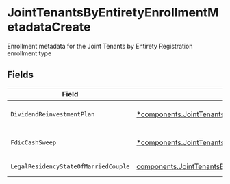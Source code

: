 # JointTenantsByEntiretyEnrollmentMetadataCreate

Enrollment metadata for the Joint Tenants by Entirety Registration enrollment type


## Fields

| Field                                                                                                                                                                                                      | Type                                                                                                                                                                                                       | Required                                                                                                                                                                                                   | Description                                                                                                                                                                                                | Example                                                                                                                                                                                                    |
| ---------------------------------------------------------------------------------------------------------------------------------------------------------------------------------------------------------- | ---------------------------------------------------------------------------------------------------------------------------------------------------------------------------------------------------------- | ---------------------------------------------------------------------------------------------------------------------------------------------------------------------------------------------------------- | ---------------------------------------------------------------------------------------------------------------------------------------------------------------------------------------------------------- | ---------------------------------------------------------------------------------------------------------------------------------------------------------------------------------------------------------- |
| `DividendReinvestmentPlan`                                                                                                                                                                                 | [*components.JointTenantsByEntiretyEnrollmentMetadataCreateDividendReinvestmentPlan](../../models/components/jointtenantsbyentiretyenrollmentmetadatacreatedividendreinvestmentplan.md)                    | :heavy_minus_sign:                                                                                                                                                                                         | Option to auto-enroll in Dividend Reinvestment; defaults to DIVIDEND_REINVESTMENT_ENROLL                                                                                                                   | DIVIDEND_REINVESTMENT_ENROLL                                                                                                                                                                               |
| `FdicCashSweep`                                                                                                                                                                                            | [*components.JointTenantsByEntiretyEnrollmentMetadataCreateFdicCashSweep](../../models/components/jointtenantsbyentiretyenrollmentmetadatacreatefdiccashsweep.md)                                          | :heavy_minus_sign:                                                                                                                                                                                         | Option to auto-enroll in FDIC cash sweep; defaults to FDIC_CASH_SWEEP_ENROLL                                                                                                                               | FDIC_CASH_SWEEP_ENROLL                                                                                                                                                                                     |
| `LegalResidencyStateOfMarriedCouple`                                                                                                                                                                       | [components.JointTenantsByEntiretyEnrollmentMetadataCreateLegalResidencyStateOfMarriedCouple](../../models/components/jointtenantsbyentiretyenrollmentmetadatacreatelegalresidencystateofmarriedcouple.md) | :heavy_check_mark:                                                                                                                                                                                         | The legal residency state of a married couple                                                                                                                                                              | TX                                                                                                                                                                                                         |